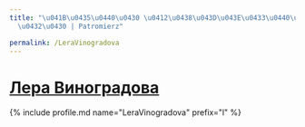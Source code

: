 ```yaml
---
title: "\u041B\u0435\u0440\u0430 \u0412\u0438\u043D\u043E\u0433\u0440\u0430\u0434\u043E\
  \u0432\u0430 | Patromierz"

permalink: /LeraVinogradova
---
```


# [Лера Виноградова](https://patronite.pl/LeraVinogradova)

{% include profile.md name="LeraVinogradova" prefix="l" %}

